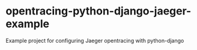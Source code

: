 # opentracing-python-django-jaeger-example
Example project for configuring Jaeger opentracing with python-django
